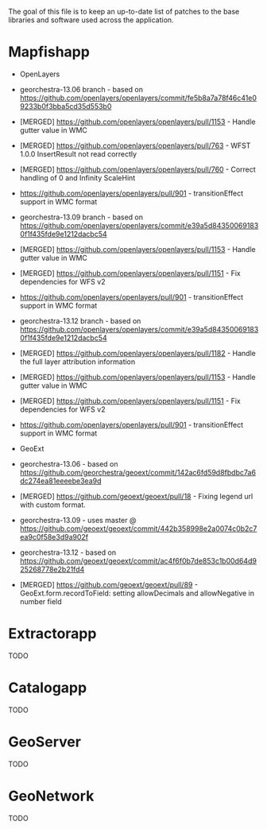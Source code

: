The goal of this file is to keep an up-to-date list of patches to the base libraries and software used across the application.

Mapfishapp
==========

* OpenLayers
 * georchestra-13.06 branch - based on https://github.com/openlayers/openlayers/commit/fe5b8a7a78f46c41e09233b0f3bba5cd35d553b0
  * [MERGED] https://github.com/openlayers/openlayers/pull/1153 - Handle gutter value in WMC
  * [MERGED] https://github.com/openlayers/openlayers/pull/763 - WFST 1.0.0 InsertResult not read correctly
  * [MERGED] https://github.com/openlayers/openlayers/pull/760 - Correct handling of 0 and Infinity ScaleHint
  * https://github.com/openlayers/openlayers/pull/901 - transitionEffect support in WMC format
 * georchestra-13.09 branch - based on https://github.com/openlayers/openlayers/commit/e39a5d843500691830f1f435fde9e1212dacbc54
  * [MERGED] https://github.com/openlayers/openlayers/pull/1153 - Handle gutter value in WMC
  * [MERGED] https://github.com/openlayers/openlayers/pull/1151 - Fix dependencies for WFS v2
  * https://github.com/openlayers/openlayers/pull/901 - transitionEffect support in WMC format
 * georchestra-13.12 branch - based on https://github.com/openlayers/openlayers/commit/e39a5d843500691830f1f435fde9e1212dacbc54
  * [MERGED] https://github.com/openlayers/openlayers/pull/1182 - Handle the full layer attribution information
  * [MERGED] https://github.com/openlayers/openlayers/pull/1153 - Handle gutter value in WMC
  * [MERGED] https://github.com/openlayers/openlayers/pull/1151 - Fix dependencies for WFS v2
  * https://github.com/openlayers/openlayers/pull/901 - transitionEffect support in WMC format

* GeoExt
 * georchestra-13.06 - based on https://github.com/georchestra/geoext/commit/142ac6fd59d8fbdbc7a6dc274ea81eeeebe3ea9d
  * [MERGED] https://github.com/geoext/geoext/pull/18 - Fixing legend url with custom format.
 * georchestra-13.09 - uses master @ https://github.com/geoext/geoext/commit/442b358998e2a0074c0b2c7ea9c0f58e3d9a902f
 * georchestra-13.12 - based on https://github.com/geoext/geoext/commit/ac4f6f0b7de853c1b00d64d925268778e2b21fd4
  * [MERGED] https://github.com/geoext/geoext/pull/89 - GeoExt.form.recordToField: setting allowDecimals and allowNegative in number field


Extractorapp
============

TODO

Catalogapp
==========

TODO

GeoServer
=========

TODO

GeoNetwork
==========

TODO
